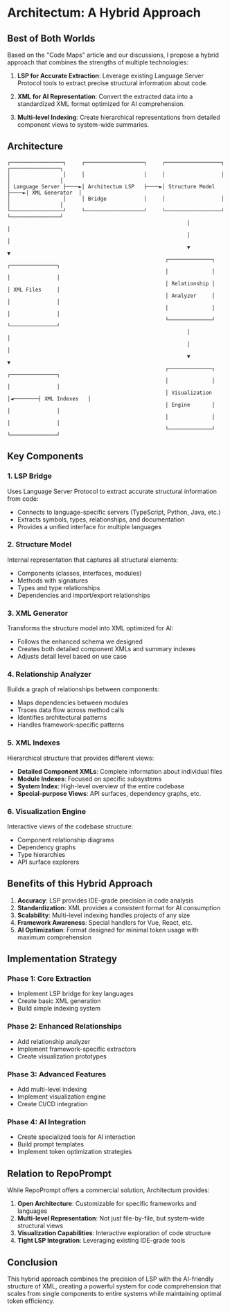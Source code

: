 # Architectum: A Hybrid Approach

## Best of Both Worlds

Based on the "Code Maps" article and our discussions, I propose a hybrid approach that combines the strengths of multiple technologies:

1. **LSP for Accurate Extraction**: Leverage existing Language Server Protocol tools to extract precise structural information about code.

2. **XML for AI Representation**: Convert the extracted data into a standardized XML format optimized for AI comprehension.

3. **Multi-level Indexing**: Create hierarchical representations from detailed component views to system-wide summaries.

## Architecture

```
┌─────────────────┐     ┌───────────────────┐     ┌──────────────────┐     ┌────────────────┐
│                 │     │                   │     │                  │     │                │
│ Language Server ├────►│ Architectum LSP   ├────►│ Structure Model  ├────►│ XML Generator  │
│                 │     │ Bridge            │     │                  │     │                │
└─────────────────┘     └───────────────────┘     └──────────────────┘     └────────────────┘
                                                          │                         │
                                                          │                         │
                                                          ▼                         ▼
                                                   ┌──────────────┐         ┌───────────────┐
                                                   │              │         │               │
                                                   │ Relationship │         │ XML Files     │
                                                   │ Analyzer     │         │               │
                                                   │              │         │               │
                                                   └──────────────┘         └───────────────┘
                                                          │                         │
                                                          │                         │
                                                          ▼                         ▼
                                                   ┌──────────────┐         ┌───────────────┐
                                                   │              │         │               │
                                                   │ Visualization │◄────────┤ XML Indexes   │
                                                   │ Engine       │         │               │
                                                   │              │         │               │
                                                   └──────────────┘         └───────────────┘
```

## Key Components

### 1. LSP Bridge

Uses Language Server Protocol to extract accurate structural information from code:

- Connects to language-specific servers (TypeScript, Python, Java, etc.)
- Extracts symbols, types, relationships, and documentation
- Provides a unified interface for multiple languages

### 2. Structure Model

Internal representation that captures all structural elements:

- Components (classes, interfaces, modules)
- Methods with signatures
- Types and type relationships
- Dependencies and import/export relationships

### 3. XML Generator

Transforms the structure model into XML optimized for AI:

- Follows the enhanced schema we designed
- Creates both detailed component XMLs and summary indexes
- Adjusts detail level based on use case

### 4. Relationship Analyzer

Builds a graph of relationships between components:

- Maps dependencies between modules
- Traces data flow across method calls
- Identifies architectural patterns
- Handles framework-specific patterns

### 5. XML Indexes

Hierarchical structure that provides different views:

- **Detailed Component XMLs**: Complete information about individual files
- **Module Indexes**: Focused on specific subsystems
- **System Index**: High-level overview of the entire codebase
- **Special-purpose Views**: API surfaces, dependency graphs, etc.

### 6. Visualization Engine

Interactive views of the codebase structure:

- Component relationship diagrams
- Dependency graphs
- Type hierarchies
- API surface explorers

## Benefits of this Hybrid Approach

1. **Accuracy**: LSP provides IDE-grade precision in code analysis
2. **Standardization**: XML provides a consistent format for AI consumption
3. **Scalability**: Multi-level indexing handles projects of any size
4. **Framework Awareness**: Special handlers for Vue, React, etc.
5. **AI Optimization**: Format designed for minimal token usage with maximum comprehension

## Implementation Strategy

### Phase 1: Core Extraction
- Implement LSP bridge for key languages
- Create basic XML generation
- Build simple indexing system

### Phase 2: Enhanced Relationships
- Add relationship analyzer
- Implement framework-specific extractors
- Create visualization prototypes

### Phase 3: Advanced Features
- Add multi-level indexing
- Implement visualization engine
- Create CI/CD integration

### Phase 4: AI Integration
- Create specialized tools for AI interaction
- Build prompt templates
- Implement token optimization strategies

## Relation to RepoPrompt

While RepoPrompt offers a commercial solution, Architectum provides:

1. **Open Architecture**: Customizable for specific frameworks and languages
2. **Multi-level Representation**: Not just file-by-file, but system-wide structural views
3. **Visualization Capabilities**: Interactive exploration of code structure
4. **Tight LSP Integration**: Leveraging existing IDE-grade tools

## Conclusion

This hybrid approach combines the precision of LSP with the AI-friendly structure of XML, creating a powerful system for code comprehension that scales from single components to entire systems while maintaining optimal token efficiency.
